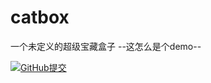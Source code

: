 # catbox
一个未定义的超级宝藏盒子 --这怎么是个demo--

[![GitHub提交](https://img.shields.io/github/commit-activity/t/xiaomao-organization/catbox/main?style=for-the-badge&logo=GitHub&color=%2361ac85)](https://github.com/xiaomao-organization/catbox/commits/main/)
